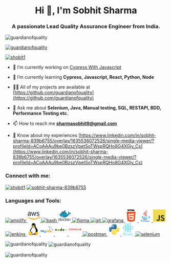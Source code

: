 <h1 align="center">Hi 👋, I'm Sobhit Sharma</h1>
<h3 align="center">A passionate Lead Quality Assurance Engineer from India.</h3>

<p align="left"> <img src="https://komarev.com/ghpvc/?username=guardianofquality&label=Profile%20views&color=0e75b6&style=flat" alt="guardianofquality" /> </p>

<p align="left"> <a href="https://github.com/ryo-ma/github-profile-trophy"><img src="https://github-profile-trophy.vercel.app/?username=guardianofquality" alt="guardianofquality" /></a> </p>

<p align="left"> <a href="https://twitter.com/shobit1" target="blank"><img src="https://img.shields.io/twitter/follow/shobit1?logo=twitter&style=for-the-badge" alt="shobit1" /></a> </p>

- 🔭 I’m currently working on [Cypress With Javascript](https://github.com/guardianofquality/cypress-orange-hrm-test)

- 🌱 I’m currently learning **Cypress, Javascript, React, Python, Node**

- 👨‍💻 All of my projects are available at [https://github.com/guardianofquality](https://github.com/guardianofquality)

- 💬 Ask me about **Selenium, Java, Manual testing, SQL, RESTAPI, BDD, Performance Testing etc.**

- 📫 How to reach me **sharmasobhit9@gmail.com**

- 📄 Know about my experiences [https://www.linkedin.com/in/sobhit-sharma-839b6755/overlay/1635536072526/single-media-viewer/?profileId=ACoAAAu9be0BzszVpetSoTWspRQHo8G4XGjy_Cs](https://www.linkedin.com/in/sobhit-sharma-839b6755/overlay/1635536072526/single-media-viewer/?profileId=ACoAAAu9be0BzszVpetSoTWspRQHo8G4XGjy_Cs)

<h3 align="left">Connect with me:</h3>
<p align="left">
<a href="https://twitter.com/shobit1" target="blank"><img align="center" src="https://raw.githubusercontent.com/rahuldkjain/github-profile-readme-generator/master/src/images/icons/Social/twitter.svg" alt="shobit1" height="30" width="40" /></a>
<a href="https://linkedin.com/in/sobhit-sharma-839b6755" target="blank"><img align="center" src="https://raw.githubusercontent.com/rahuldkjain/github-profile-readme-generator/master/src/images/icons/Social/linked-in-alt.svg" alt="sobhit-sharma-839b6755" height="30" width="40" /></a>
</p>

<h3 align="left">Languages and Tools:</h3>
<p align="left"> <a href="https://aws.amazon.com/amplify/" target="_blank" rel="noreferrer"> <img src="https://docs.amplify.aws/assets/logo-dark.svg" alt="amplify" width="40" height="40"/> </a> <a href="https://aws.amazon.com" target="_blank" rel="noreferrer"> <img src="https://raw.githubusercontent.com/devicons/devicon/master/icons/amazonwebservices/amazonwebservices-original-wordmark.svg" alt="aws" width="40" height="40"/> </a> <a href="https://www.gnu.org/software/bash/" target="_blank" rel="noreferrer"> <img src="https://www.vectorlogo.zone/logos/gnu_bash/gnu_bash-icon.svg" alt="bash" width="40" height="40"/> </a> <a href="https://www.docker.com/" target="_blank" rel="noreferrer"> <img src="https://raw.githubusercontent.com/devicons/devicon/master/icons/docker/docker-original-wordmark.svg" alt="docker" width="40" height="40"/> </a> <a href="https://www.figma.com/" target="_blank" rel="noreferrer"> <img src="https://www.vectorlogo.zone/logos/figma/figma-icon.svg" alt="figma" width="40" height="40"/> </a> <a href="https://git-scm.com/" target="_blank" rel="noreferrer"> <img src="https://www.vectorlogo.zone/logos/git-scm/git-scm-icon.svg" alt="git" width="40" height="40"/> </a> <a href="https://grafana.com" target="_blank" rel="noreferrer"> <img src="https://www.vectorlogo.zone/logos/grafana/grafana-icon.svg" alt="grafana" width="40" height="40"/> </a> <a href="https://www.w3.org/html/" target="_blank" rel="noreferrer"> <img src="https://raw.githubusercontent.com/devicons/devicon/master/icons/html5/html5-original-wordmark.svg" alt="html5" width="40" height="40"/> </a> <a href="https://www.java.com" target="_blank" rel="noreferrer"> <img src="https://raw.githubusercontent.com/devicons/devicon/master/icons/java/java-original.svg" alt="java" width="40" height="40"/> </a> <a href="https://developer.mozilla.org/en-US/docs/Web/JavaScript" target="_blank" rel="noreferrer"> <img src="https://raw.githubusercontent.com/devicons/devicon/master/icons/javascript/javascript-original.svg" alt="javascript" width="40" height="40"/> </a> <a href="https://www.jenkins.io" target="_blank" rel="noreferrer"> <img src="https://www.vectorlogo.zone/logos/jenkins/jenkins-icon.svg" alt="jenkins" width="40" height="40"/> </a> <a href="https://www.linux.org/" target="_blank" rel="noreferrer"> <img src="https://raw.githubusercontent.com/devicons/devicon/master/icons/linux/linux-original.svg" alt="linux" width="40" height="40"/> </a> <a href="https://www.mysql.com/" target="_blank" rel="noreferrer"> <img src="https://raw.githubusercontent.com/devicons/devicon/master/icons/mysql/mysql-original-wordmark.svg" alt="mysql" width="40" height="40"/> </a> <a href="https://nodejs.org" target="_blank" rel="noreferrer"> <img src="https://raw.githubusercontent.com/devicons/devicon/master/icons/nodejs/nodejs-original-wordmark.svg" alt="nodejs" width="40" height="40"/> </a> <a href="https://www.oracle.com/" target="_blank" rel="noreferrer"> <img src="https://raw.githubusercontent.com/devicons/devicon/master/icons/oracle/oracle-original.svg" alt="oracle" width="40" height="40"/> </a> <a href="https://postman.com" target="_blank" rel="noreferrer"> <img src="https://www.vectorlogo.zone/logos/getpostman/getpostman-icon.svg" alt="postman" width="40" height="40"/> </a> <a href="https://www.python.org" target="_blank" rel="noreferrer"> <img src="https://raw.githubusercontent.com/devicons/devicon/master/icons/python/python-original.svg" alt="python" width="40" height="40"/> </a> <a href="https://reactjs.org/" target="_blank" rel="noreferrer"> <img src="https://raw.githubusercontent.com/devicons/devicon/master/icons/react/react-original-wordmark.svg" alt="react" width="40" height="40"/> </a> <a href="https://www.selenium.dev" target="_blank" rel="noreferrer"> <img src="https://raw.githubusercontent.com/detain/svg-logos/780f25886640cef088af994181646db2f6b1a3f8/svg/selenium-logo.svg" alt="selenium" width="40" height="40"/> </a> </p>

<p><img align="left" src="https://github-readme-stats.vercel.app/api/top-langs?username=guardianofquality&show_icons=true&locale=en&layout=compact" alt="guardianofquality" /></p>

<p>&nbsp;<img align="center" src="https://github-readme-stats.vercel.app/api?username=guardianofquality&show_icons=true&locale=en" alt="guardianofquality" /></p>

<p><img align="center" src="https://github-readme-streak-stats.herokuapp.com/?user=guardianofquality&" alt="guardianofquality" /></p>
